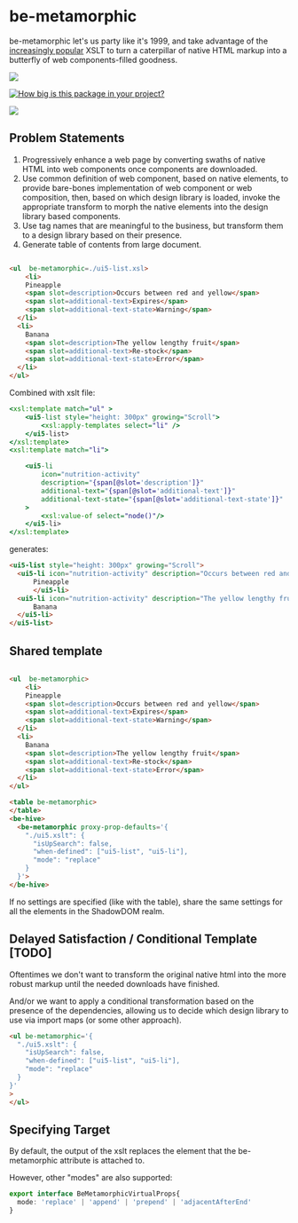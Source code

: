 # be-metamorphic 

be-metamorphic let's us party like it's 1999, and take advantage of the [increasingly popular](https://www.chromestatus.com/metrics/feature/timeline/popularity/79) XSLT to turn a caterpillar of native HTML markup into a butterfly of web components-filled goodness.

<a href="https://nodei.co/npm/be-netaniroguc/"><img src="https://nodei.co/npm/be-metamorphic.png"></a>

[![How big is this package in your project?](https://img.shields.io/bundlephobia/minzip/be-metamorphic?style=for-the-badge)](https://bundlephobia.com/result?p=be-metamorphic)

<img src="http://img.badgesize.io/https://cdn.jsdelivr.net/npm/be-metamorphic?compression=gzip">

## Problem Statements

1.  Progressively enhance a web page by converting swaths of native HTML into web components once components are downloaded.
2.  Use common definition of web component, based on native elements, to provide bare-bones implementation of web component or web composition, then, based on which design library is loaded, invoke the appropriate transform to morph the native elements into the design library based components.
3.  Use tag names that are meaningful to the business, but transform them to a design library based on their presence.
4.  Generate table of contents from large document.

```html

<ul  be-metamorphic=./ui5-list.xsl>
	<li>
    Pineapple
    <span slot=description>Occurs between red and yellow</span>
    <span slot=additional-text>Expires</span>
    <span slot=additional-text-state>Warning</span>
  </li>
  <li>
    Banana
    <span slot=description>The yellow lengthy fruit</span>
    <span slot=additional-text>Re-stock</span>
    <span slot=additional-text-state>Error</span>   
  </li>
</ul>

```

Combined with xslt file:

```xslt
<xsl:template match="ul" >
    <ui5-list style="height: 300px" growing="Scroll">
        <xsl:apply-templates select="li" />
    </ui5-list>
</xsl:template>
<xsl:template match="li">

    <ui5-li 
        icon="nutrition-activity" 
        description="{span[@slot='description']}" 
        additional-text="{span[@slot='additional-text']}"
        additional-text-state="{span[@slot='additional-text-state']}"
    >
        <xsl:value-of select="node()"/>
    </ui5-li>
</xsl:template>
```

generates:

```html
<ui5-list style="height: 300px" growing="Scroll">
  <ui5-li icon="nutrition-activity" description="Occurs between red and yellow" additional-text="Expires" additional-text-state="Warning">
      Pineapple
      </ui5-li>
  <ui5-li icon="nutrition-activity" description="The yellow lengthy fruit" additional-text="Re-stock" additional-text-state="Error">
      Banana
  </ui5-li>
</ui5-list>
```

## Shared template

```html

<ul  be-metamorphic>
	<li>
    Pineapple
    <span slot=description>Occurs between red and yellow</span>
    <span slot=additional-text>Expires</span>
    <span slot=additional-text-state>Warning</span>
  </li>
  <li>
    Banana
    <span slot=description>The yellow lengthy fruit</span>
    <span slot=additional-text>Re-stock</span>
    <span slot=additional-text-state>Error</span>   
  </li>
</ul>

<table be-metamorphic>
</table>
<be-hive>
  <be-metamorphic proxy-prop-defaults='{
    "./ui5.xslt": {
      "isUpSearch": false,
      "when-defined": ["ui5-list", "ui5-li"],
      "mode": "replace"
    }
  }'>
</be-hive>
```

If no settings are specified (like with the table), share the same settings for all the elements in the ShadowDOM realm.

## Delayed Satisfaction / Conditional Template [TODO]

Oftentimes we don't want to transform the original native html into the more robust markup until the needed downloads have finished. 

And/or we want to apply a conditional transformation based on the presence of the dependencies, allowing us to decide which design library to use via import maps (or some other approach).

```html
<ul be-metamorphic='{
  "./ui5.xslt": {
    "isUpSearch": false,
    "when-defined": ["ui5-list", "ui5-li"],
    "mode": "replace"
  }
}'
>
</ul>
```

## Specifying Target

By default, the output of the xslt replaces the element that the be-metamorphic attribute is attached to.

However, other "modes" are also supported:

```typeScript
export interface BeMetamorphicVirtualProps{
  mode: 'replace' | 'append' | 'prepend' | 'adjacentAfterEnd'
}
```

